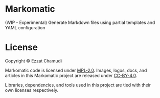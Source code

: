 # Markomatic

(WIP - Experimental) Generate Markdown files using partial templates and YAML configuration

# License

Copyright © Ezzat Chamudi

Markomatic code is licensed under [MPL-2.0](https://www.mozilla.org/en-US/MPL/2.0/). Images, logos, docs, and articles in this Markomatic project are released under [CC-BY-4.0](https://creativecommons.org/licenses/by/4.0/legalcode).

Libraries, dependencies, and tools used in this project are tied with their own licenses respectively.
